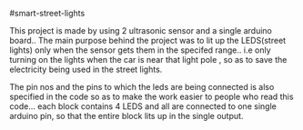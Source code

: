 #smart-street-lights 

This project is made by using 2 ultrasonic sensor and a single arduino board..
The main purpose behind the project was to lit up the LEDS(street lights) only when the sensor gets them in the specifed range..
i.e only turning on the lights when the car is near that light pole , so as to save the electricity being used in the street lights.

The pin nos and the pins to which the leds are being connected is also specified in the code so as to make the work easier to people who read this code...
each block contains 4 LEDS and all are connected to one single arduino pin, so that the entire block lits up in the single output.
